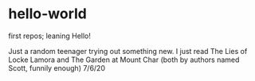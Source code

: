 # hello-world
first repos; leaning
Hello!

Just a random teenager trying out something new. I just read The Lies of Locke Lamora and The Garden at Mount Char (both by authors named Scott, funnily enough) 7/6/20

